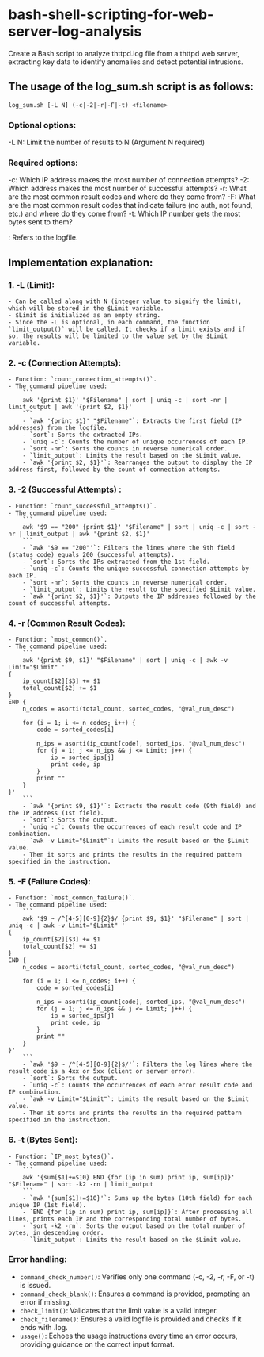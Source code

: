 # bash-shell-scripting-for-web-server-log-analysis
Create a Bash script to analyze thttpd.log file from a thttpd web server, extracting key data to identify anomalies and detect potential intrusions.

## The usage of the log_sum.sh script is as follows:

    log_sum.sh [-L N] (-c|-2|-r|-F|-t) <filename>

### Optional options:
-L N: Limit the number of results to N (Argument N required)

### Required options:
-c: Which IP address makes the most number of connection attempts?
-2: Which address makes the most number of successful attempts?
-r: What are the most common result codes and where do they come from?
-F: What are the most common result codes that indicate failure (no auth, not found, etc.) and where do they come from?
-t: Which IP number gets the most bytes sent to them?

<filename>: Refers to the logfile.

## Implementation explanation:

### 1.  -L (Limit):
    - Can be called along with N (integer value to signify the limit), which will be stored in the $Limit variable.
    - $Limit is initialized as an empty string.
    - Since the -L is optional, in each command, the function `limit_output()` will be called. It checks if a limit exists and if so, the results will be limited to the value set by the $Limit variable.

### 2. -c (Connection Attempts):
    - Function: `count_connection_attempts()`.
    - The command pipeline used:
        ```
        awk '{print $1}' "$Filename" | sort | uniq -c | sort -nr | limit_output | awk '{print $2, $1}'
        ``` 
        - `awk '{print $1}' "$Filename"`: Extracts the first field (IP addresses) from the logfile.
        - `sort`: Sorts the extracted IPs.
        - `uniq -c`: Counts the number of unique occurrences of each IP.
        - `sort -nr`: Sorts the counts in reverse numerical order.
        - `limit_output`: Limits the result based on the $Limit value.
        - `awk '{print $2, $1}'`: Rearranges the output to display the IP address first, followed by the count of connection attempts.

### 3. -2 (Successful Attempts) :
    - Function: `count_successful_attempts()`.
    - The command pipeline used:
        ```
        awk '$9 == "200" {print $1}' "$Filename" | sort | uniq -c | sort -nr | limit_output | awk '{print $2, $1}'
        ```    
        - `awk '$9 == "200"'`: Filters the lines where the 9th field (status code) equals 200 (successful attempts).
        - `sort`: Sorts the IPs extracted from the 1st field.
        - `uniq -c`: Counts the unique successful connection attempts by each IP.
        - `sort -nr`: Sorts the counts in reverse numerical order.
        - `limit_output`: Limits the result to the specified $Limit value.
        - `awk '{print $2, $1}'`: Outputs the IP addresses followed by the count of successful attempts.

### 4. -r (Common Result Codes):
    - Function: `most_common()`.
    - The command pipeline used:
        ```
        awk '{print $9, $1}' "$Filename" | sort | uniq -c | awk -v Limit="$Limit" '
    {
        ip_count[$2][$3] += $1
        total_count[$2] += $1
    }
    END {
        n_codes = asorti(total_count, sorted_codes, "@val_num_desc")

        for (i = 1; i <= n_codes; i++) {
            code = sorted_codes[i]

            n_ips = asorti(ip_count[code], sorted_ips, "@val_num_desc")
            for (j = 1; j <= n_ips && j <= Limit; j++) {
                ip = sorted_ips[j]
                print code, ip
            }
            print ""
        }
    }'
        ```    
        - `awk '{print $9, $1}'`: Extracts the result code (9th field) and the IP address (1st field).
        - `sort`: Sorts the output.
        - `uniq -c`: Counts the occurrences of each result code and IP combination.
        - `awk -v Limit="$Limit"`: Limits the result based on the $Limit value.
        - Then it sorts and prints the results in the required pattern specified in the instruction.

### 5. -F (Failure Codes):
    - Function: `most_common_failure()`.
    - The command pipeline used:
        ```
        awk '$9 ~ /^[4-5][0-9]{2}$/ {print $9, $1}' "$Filename" | sort | uniq -c | awk -v Limit="$Limit" '
    {
        ip_count[$2][$3] += $1
        total_count[$2] += $1
    }
    END {
        n_codes = asorti(total_count, sorted_codes, "@val_num_desc")

        for (i = 1; i <= n_codes; i++) {
            code = sorted_codes[i]

            n_ips = asorti(ip_count[code], sorted_ips, "@val_num_desc")
            for (j = 1; j <= n_ips && j <= Limit; j++) {
                ip = sorted_ips[j]
                print code, ip
            }
            print ""
        }
    }'
        ``` 
        - `awk '$9 ~ /^[4-5][0-9]{2}$/'`: Filters the log lines where the result code is a 4xx or 5xx (client or server error).
        - `sort`: Sorts the output.
        - `uniq -c`: Counts the occurrences of each error result code and IP combination.
        - `awk -v Limit="$Limit"`: Limits the result based on the $Limit value.
        - Then it sorts and prints the results in the required pattern specified in the instruction.

### 6. -t (Bytes Sent):
    - Function: `IP_most_bytes()`.
    - The command pipeline used:
        ```
        awk '{sum[$1]+=$10} END {for (ip in sum) print ip, sum[ip]}' "$Filename" | sort -k2 -rn | limit_output
        ``` 
        - `awk '{sum[$1]+=$10}'`: Sums up the bytes (10th field) for each unique IP (1st field).
        - `END {for (ip in sum) print ip, sum[ip]}`: After processing all lines, prints each IP and the corresponding total number of bytes.
        - `sort -k2 -rn`: Sorts the output based on the total number of bytes, in descending order.
        - `limit_output`: Limits the result based on the $Limit value.

### Error handling:
- `command_check_number()`: Verifies only one command (-c, -2, -r, -F, or -t) is issued.
- `command_check_blank()`: Ensures a command is provided, prompting an error if missing.
- `check_limit()`: Validates that the limit value is a valid integer.
- `check_filename()`: Ensures a valid logfile is provided and checks if it ends with .log.
- `usage()`: Echoes the usage instructions every time an error occurs, providing guidance on the correct input format.
